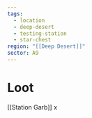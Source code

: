 ```yaml
---
tags:
  - location
  - deep-desert
  - testing-station
  - star-chest
region: "[[Deep Desert]]"
sector: A9
---
```

# Loot
[[Station Garb]]
x